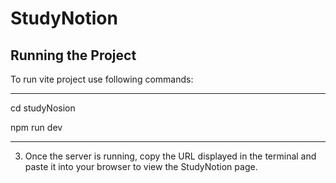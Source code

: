 # StudyNotion

## Running the Project

To run vite project use following commands:

---
cd studyNosion

npm run dev

---

3. Once the server is running, copy the URL displayed in the terminal and paste it into your browser to view the StudyNotion page.

